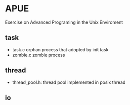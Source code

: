 # APUE

Exercise on Advanced Programing in the Unix Enviroment

## task
* task.c orphan process that adopted by init task
* zombie.c zombie process


## thread

* thread_pool.h: thread pool implemented in posix thread 

## io

